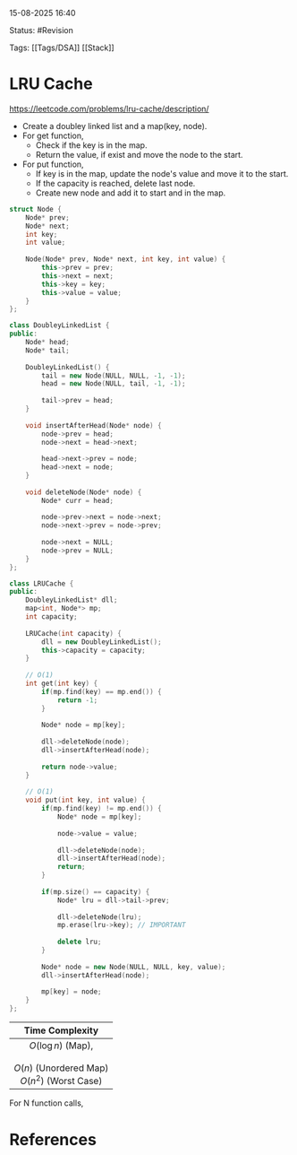 15-08-2025  16:40

Status: #Revision 

Tags: [[Tags/DSA]] [[Stack]]

# LRU Cache

https://leetcode.com/problems/lru-cache/description/

- Create a doubley linked list and a map(key, node).
- For get function,
	- Check if the key is in the map.
	- Return the value, if exist and move the node to the start. 
- For put function,
	- If key is in the map, update the node's value and move it to the start.
	- If the capacity is reached, delete last node.
	- Create new node and add it to start and in the map.

```cpp
struct Node {
    Node* prev;
    Node* next;
    int key;
    int value;
	
    Node(Node* prev, Node* next, int key, int value) {
        this->prev = prev;
        this->next = next;
        this->key = key;
        this->value = value;
    }
};

class DoubleyLinkedList {
public:
    Node* head;
    Node* tail;
	
    DoubleyLinkedList() {
        tail = new Node(NULL, NULL, -1, -1);
        head = new Node(NULL, tail, -1, -1);
		
        tail->prev = head;
    }
	
    void insertAfterHead(Node* node) {
        node->prev = head;
        node->next = head->next;
        
        head->next->prev = node;
        head->next = node;
    }
	
    void deleteNode(Node* node) {
        Node* curr = head;
		
        node->prev->next = node->next;
        node->next->prev = node->prev;
		
        node->next = NULL;
        node->prev = NULL;
    }
};

class LRUCache {
public:
    DoubleyLinkedList* dll;
    map<int, Node*> mp;
    int capacity;
    
    LRUCache(int capacity) {
        dll = new DoubleyLinkedList();
        this->capacity = capacity;    
    }
    
    // O(1)
    int get(int key) {
        if(mp.find(key) == mp.end()) {
            return -1;
        }
		
        Node* node = mp[key];
		
        dll->deleteNode(node);
        dll->insertAfterHead(node);
		
        return node->value;
    }
    
    // O(1)
    void put(int key, int value) {
        if(mp.find(key) != mp.end()) {
            Node* node = mp[key];
			
            node->value = value;
			
            dll->deleteNode(node);
            dll->insertAfterHead(node);
            return;
        }
		
        if(mp.size() == capacity) {
            Node* lru = dll->tail->prev;
			
            dll->deleteNode(lru);
            mp.erase(lru->key); // IMPORTANT
			
            delete lru;
        }
		
        Node* node = new Node(NULL, NULL, key, value);
        dll->insertAfterHead(node);
		
        mp[key] = node;
    }
};
```


|                              **Time Complexity**                               |
| :----------------------------------------------------------------------------: |
| $O(\log n)$ (Map), <br><br>$O(n)$ (Unordered Map)<br>$O(n^2)$ (Worst Case)<br> |
For N function calls,




# References